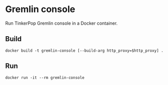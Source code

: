 # Gremlin console

Run TinkerPop Gremlin console in a Docker container.

## Build

    docker build -t gremlin-console [--build-arg http_proxy=$http_proxy] .

## Run 

    docker run -it --rm gremlin-console
